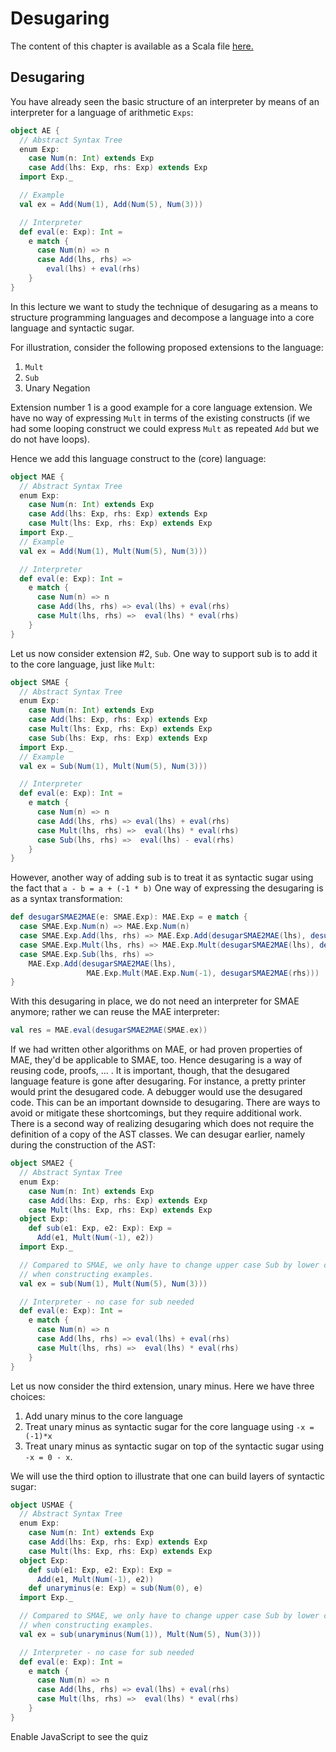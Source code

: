 # Desugaring

The content of this chapter is available as a Scala file [here.](./desugaring.scala)

## Desugaring

You have already seen the basic structure of an interpreter by means of an interpreter for a language of arithmetic `Exps`:

```scala mdoc
object AE {
  // Abstract Syntax Tree
  enum Exp:
    case Num(n: Int) extends Exp
    case Add(lhs: Exp, rhs: Exp) extends Exp
  import Exp._

  // Example
  val ex = Add(Num(1), Add(Num(5), Num(3)))

  // Interpreter
  def eval(e: Exp): Int =
    e match {
      case Num(n) => n
      case Add(lhs, rhs) =>
        eval(lhs) + eval(rhs)
    }
}
```

In this lecture we want to study the technique of desugaring as a means to structure programming languages and decompose a language into
a core language and syntactic sugar.

For illustration, consider the following proposed extensions to the language:
  1. `Mult`
  2. `Sub`
  3. Unary Negation

Extension number 1 is a good example for a core language extension. We have no way of expressing `Mult` in terms of the existing constructs
(if we had some looping construct we could express `Mult` as repeated `Add` but we do not have loops).

Hence we add this language construct to the (core) language:

```scala mdoc
object MAE {
  // Abstract Syntax Tree
  enum Exp:
    case Num(n: Int) extends Exp
    case Add(lhs: Exp, rhs: Exp) extends Exp
    case Mult(lhs: Exp, rhs: Exp) extends Exp
  import Exp._
  // Example
  val ex = Add(Num(1), Mult(Num(5), Num(3)))

  // Interpreter
  def eval(e: Exp): Int =
    e match {
      case Num(n) => n
      case Add(lhs, rhs) => eval(lhs) + eval(rhs)
      case Mult(lhs, rhs) =>  eval(lhs) * eval(rhs)
    }
}
```

Let us now consider extension #2, `Sub`. One way to support sub is to add it to the core language, just like `Mult`:

```scala mdoc
object SMAE {
  // Abstract Syntax Tree
  enum Exp:
    case Num(n: Int) extends Exp
    case Add(lhs: Exp, rhs: Exp) extends Exp
    case Mult(lhs: Exp, rhs: Exp) extends Exp
    case Sub(lhs: Exp, rhs: Exp) extends Exp
  import Exp._
  // Example
  val ex = Sub(Num(1), Mult(Num(5), Num(3)))

  // Interpreter
  def eval(e: Exp): Int =
    e match {
      case Num(n) => n
      case Add(lhs, rhs) => eval(lhs) + eval(rhs)
      case Mult(lhs, rhs) =>  eval(lhs) * eval(rhs)
      case Sub(lhs, rhs) =>  eval(lhs) - eval(rhs)
    }
}
```

However, another way of adding sub is to treat it as syntactic sugar using the fact that ``a - b = a + (-1 * b)``
One way of expressing the desugaring is as a syntax transformation:

```scala mdoc
def desugarSMAE2MAE(e: SMAE.Exp): MAE.Exp = e match {
  case SMAE.Exp.Num(n) => MAE.Exp.Num(n)
  case SMAE.Exp.Add(lhs, rhs) => MAE.Exp.Add(desugarSMAE2MAE(lhs), desugarSMAE2MAE(rhs))
  case SMAE.Exp.Mult(lhs, rhs) => MAE.Exp.Mult(desugarSMAE2MAE(lhs), desugarSMAE2MAE(rhs))
  case SMAE.Exp.Sub(lhs, rhs) =>
    MAE.Exp.Add(desugarSMAE2MAE(lhs),
                 MAE.Exp.Mult(MAE.Exp.Num(-1), desugarSMAE2MAE(rhs)))
}
```

With this desugaring in place, we do not need an interpreter for SMAE anymore; rather we can reuse the MAE interpreter:

```scala mdoc
val res = MAE.eval(desugarSMAE2MAE(SMAE.ex))
```

If we had written other algorithms on MAE, or had proven properties of MAE, they'd be applicable to SMAE, too. Hence desugaring is a way
of reusing code, proofs, ... . It is important, though, that the desugared language feature is gone after desugaring. For instance,
a pretty printer would print the desugared code. A debugger would use the desugared code. This can be an important downside to desugaring.
There are ways to avoid or mitigate these shortcomings, but they require additional work.
There is a second way of realizing desugaring which does not require the definition of a copy of the AST classes. We can desugar earlier,
namely during the construction of the AST:

```scala mdoc
object SMAE2 {
  // Abstract Syntax Tree
  enum Exp:
    case Num(n: Int) extends Exp
    case Add(lhs: Exp, rhs: Exp) extends Exp
    case Mult(lhs: Exp, rhs: Exp) extends Exp
  object Exp:
    def sub(e1: Exp, e2: Exp): Exp =
      Add(e1, Mult(Num(-1), e2))
  import Exp._

  // Compared to SMAE, we only have to change upper case Sub by lower case sub
  // when constructing examples.
  val ex = sub(Num(1), Mult(Num(5), Num(3)))

  // Interpreter - no case for sub needed
  def eval(e: Exp): Int =
    e match {
      case Num(n) => n
      case Add(lhs, rhs) => eval(lhs) + eval(rhs)
      case Mult(lhs, rhs) =>  eval(lhs) * eval(rhs)
    }
}
```

Let us now consider the third extension, unary minus. Here we have three choices:

 1. Add unary minus to the core language
 2. Treat unary minus as syntactic sugar for the core language using  ``-x = (-1)*x``
 3. Treat unary minus as syntactic sugar on top of the syntactic sugar using ``-x = 0 - x``.

We will use the third option to illustrate that one can build layers of syntactic sugar:

```scala mdoc
object USMAE {
  // Abstract Syntax Tree
  enum Exp:
    case Num(n: Int) extends Exp
    case Add(lhs: Exp, rhs: Exp) extends Exp
    case Mult(lhs: Exp, rhs: Exp) extends Exp
  object Exp:
    def sub(e1: Exp, e2: Exp): Exp =
      Add(e1, Mult(Num(-1), e2))
    def unaryminus(e: Exp) = sub(Num(0), e)
  import Exp._

  // Compared to SMAE, we only have to change upper case Sub by lower case sub
  // when constructing examples.
  val ex = sub(unaryminus(Num(1)), Mult(Num(5), Num(3)))

  // Interpreter - no case for sub needed
  def eval(e: Exp): Int =
    e match {
      case Num(n) => n
      case Add(lhs, rhs) => eval(lhs) + eval(rhs)
      case Mult(lhs, rhs) =>  eval(lhs) * eval(rhs)
    }
}
```

<!-- prevent questionnaire from showing up if there is no javascript enabled-->
<noscript><style>questionnaire { display: none; }</style></noscript>
<!-- warning for user - feel free to leave out or customize -->
<noscript><div>Enable JavaScript to see the quiz</div></noscript>

<questionnaire language="en">
  <question type="singlechoice">
    What is the result of desugaring the following expression in the language USMAE?
    <pre><code class="language-scala">
    sub(unaryminus(Num(1)), Num(7))  
    </code></pre>
    <distractor>
      <pre><code class="language-scala">
      sub(unaryminus(Num(1)), Num(7))
      </code></pre>
      <explanation>No desugaring was applied.</explanation>
    </distractor>
    <distractor>
      <pre><code class="language-scala">
      Num(-8)
      </code></pre>
      <explanation>Desugaring does not mean evaluation.</explanation>
    </distractor>
    <distractor>
      <pre><code class="language-scala">
      sub(sub(Num(0), Num(1)), Num(7))
      </code></pre>
      <explanation><code>sub</code> has to be desugared, too.</explanation>
    </distractor>
    <solution>
      <pre><code class="language-scala">
      Add(Add(Num(0), Mult(Num(-1), Num(1))), Mult(Num(-1), Num(7)))
      </code></pre>
    </solution>
  </question>
</questionnaire>
